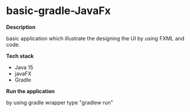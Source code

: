 # basic-gradle-JavaFx

**Description**

basic application which illustrate the designing the UI by using FXML and code.



**Tech stack**

- Java 15
- javaFX 
- Gradle



**Run the application**

by using gradle wrapper type "gradlew run"

